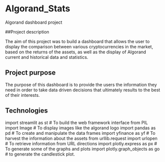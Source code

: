 # Algorand_Stats
Algorand dashboard project 

##Project description

The aim of this project was to build a dashboard that allows the user to display the comparison between various cryptocurrencies in the market, based on the returns of the assets, as well as the display of Algorand current and historical data and statistics.

## Project purpose 

The purpose of this dashboard is to provide the users the information they need in order to take data driven decisions that ultimately results to the best of their interests.

## Technologies

import streamlit as st  	  		    # To build the web framework interface
from PIL import Image 		          # To display images like the algorand logo
import pandas as pd 	 		          # To create and manipulate the data frames 
import yfinance as yf			          # To harvest the information about the assets 
from urllib.request import urlopen	# To retrieve information from URL directions
import plotly.express as px		      # To generate some of the graphs and plots
import plotly.graph_objects as go	  # to generate the candlestick plot.
